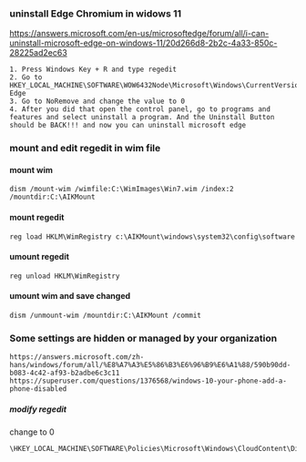 ### uninstall Edge Chromium in widows 11
https://answers.microsoft.com/en-us/microsoftedge/forum/all/i-can-uninstall-microsoft-edge-on-windows-11/20d266d8-2b2c-4a33-850c-28225ad2ec63
```
1. Press Windows Key + R and type regedit
2. Go to HKEY_LOCAL_MACHINE\SOFTWARE\WOW6432Node\Microsoft\Windows\CurrentVersion\Uninstall\Microsoft Edge
3. Go to NoRemove and change the value to 0
4. After you did that open the control panel, go to programs and features and select uninstall a program. And the Uninstall Button should be BACK!!! and now you can uninstall microsoft edge
```
### mount and edit regedit in wim file
#### mount wim
```
dism /mount-wim /wimfile:C:\WimImages\Win7.wim /index:2 /mountdir:C:\AIKMount
```
#### mount regedit
```
reg load HKLM\WimRegistry c:\AIKMount\windows\system32\config\software
```
#### umount regedit
```
reg unload HKLM\WimRegistry
```
#### umount wim and save changed
```
dism /unmount-wim /mountdir:C:\AIKMount /commit
```
### Some settings are hidden or managed by your organization
```
https://answers.microsoft.com/zh-hans/windows/forum/all/%E8%A7%A3%E5%86%B3%E6%96%B9%E6%A1%88/590b90dd-b083-4c42-af93-b2adbe6c3c11
https://superuser.com/questions/1376568/windows-10-your-phone-add-a-phone-disabled
```
##### modify regedit
change to 0
```
\HKEY_LOCAL_MACHINE\SOFTWARE\Policies\Microsoft\Windows\CloudContent\DisableWindowsConsumerFeatures
```
